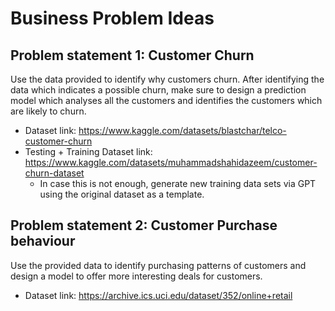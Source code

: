 # Business Problem Ideas

## Problem statement 1: Customer Churn
Use the data provided to identify why customers churn. After identifying the data which indicates a possible churn, make sure to design a prediction model which analyses all the customers and identifies the customers which are likely to churn.

- Dataset link: https://www.kaggle.com/datasets/blastchar/telco-customer-churn
- Testing + Training Dataset link: https://www.kaggle.com/datasets/muhammadshahidazeem/customer-churn-dataset
  - In case this is not enough, generate new training data sets via GPT using the original dataset as a template.


## Problem statement 2: Customer Purchase behaviour
Use the provided data to identify purchasing patterns of customers and design a model to offer more interesting deals for customers.

- Dataset link: https://archive.ics.uci.edu/dataset/352/online+retail

